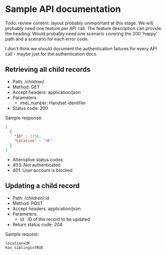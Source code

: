 Sample API documentation
========================

Todo: review content. layout probably unimportant at this stage.
We will probably need one feature per API call. The feature description can provide the heading. Would probably need one scenario covering the 200 'happy' path and a scenario for each error code.

I don't think we should document the authentication failures for every API call - maybe just for the authentication docs.


Retrieving all child records 
----------------------------

* Path: /children/
* Method: GET
* Accept headers: application/json
* Parameters:
  * imei_number: Handset identifier
* Status code: 200

Sample response:

```json
[
  {
    "ID" : 1234,
    "Location" : "UK"
  }
]
```

* Alternative status codes:
 * 403: Not authenticated 
 * 401: User account is blocked

Updating a child record
-----------------------

* Path: /children/:id
* Method: POST
* Accept headers: application/json
* Parameters:
  * id : ID of the record to be updated
* Return status code: 204

Sample request:

```
location=UK
has_siblings=TRUE
```
